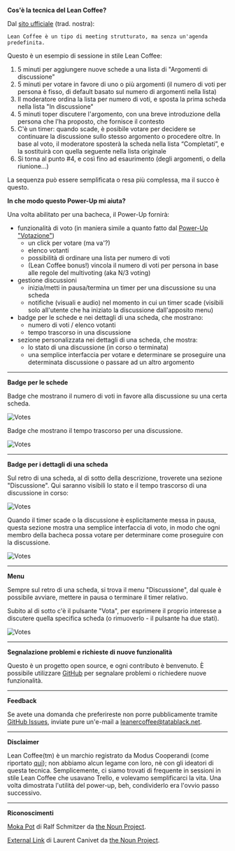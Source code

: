 **Cos'è la tecnica del Lean Coffee?**

Dal [sito ufficiale](http://leancoffee.org/) (trad. nostra):

    Lean Coffee è un tipo di meeting strutturato, ma senza un'agenda predefinita.

Questo è un esempio di sessione in stile Lean Coffee:

1. 5 minuti per aggiungere nuove schede a una lista di "Argomenti di discussione"
2. 5 minuti per votare in favore di uno o più argomenti (il numero di voti per persona è fisso, di default basato sul numero di argomenti nella lista)
3. Il moderatore ordina la lista per numero di voti, e sposta la prima scheda nella lista "In discussione"
4. 5 minuti toper discutere l'argomento, con una breve introduzione della persona che l'ha proposto, che fornisce il contesto 
5. C'è un timer: quando scade, è posibile votare per decidere se continuare la discussione sullo stesso argomento o procedere oltre. In base al voto, il moderatore sposterà la scheda nella lista “Completati”, e la sostituirà con quella seguente nella lista originale
6. Si torna al punto #4, e così fino ad esaurimento (degli argomenti, o della riunione...)

La sequenza può essere semplificata o resa più complessa, ma il succo è questo.

**In che modo questo Power-Up mi aiuta?**

Una volta abilitato per una bacheca, il Power-Up fornirà:

- funzionalità di voto (in maniera simile a quanto fatto dal [Power-Up "Votazione"](http://info.trello.com/power-ups/voting))
    - un click per votare (ma va'?)
    - elenco votanti
    - possibilità di ordinare una lista per numero di voti
    - (Lean Coffee bonus!) vincola il numero di voti per persona in base alle regole del multivoting (aka N/3 voting)
- gestione discussioni
    - inizia/metti in pausa/termina un timer per una discussione su una scheda
    - notifiche (visuali e audio) nel momento in cui un timer scade (visibili solo all'utente che ha iniziato la discussione dall'apposito menu)
- badge per le schede e nei dettagli di una scheda, che mostrano:
    - numero di voti / elenco votanti
    - tempo trascorso in una discussione
- sezione personalizzata nei dettagli di una scheda, che mostra:
    - lo stato di una discussione (in corso o terminata)
    - una semplice interfaccia per votare e determinare se proseguire una determinata discussione o passare ad un altro argomento

---

**Badge per le schede**

Badge che mostrano il numero di voti in favore alla discussione su una certa scheda.

![Votes][CardBadgeVote]

Badge che mostrano il tempo trascorso per una discussione.

![Votes][CardBadgeElapsed]

---

**Badge per i dettagli di una scheda**

Sul retro di una scheda, al di sotto della descrizione, troverete una sezione "Discussione". Qui saranno visibili lo stato e il tempo trascorso di una discussione in corso:

![Votes][CardBackSectionOngoing]

Quando il timer scade o la discussione è esplicitamente messa in pausa, questa sezione mostra una semplice interfaccia di voto, in modo che ogni membro della bacheca possa votare per determinare come proseguire con la discussione.

![Votes][CardBackSectionPaused]

---

**Menu**

Sempre sul retro di una scheda, si trova il menu "Discussione", dal quale è possibile avviare, mettere in pausa o terminare il timer relativo.

Subito al di sotto c'è il pulsante "Vota", per esprimere il proprio interesse a discutere quella specifica scheda (o rimuoverlo - il pulsante ha due stati).

![Votes][PowerUpButtons]

[CardBadgeVote]: https://leaner-coffee.tatablack.net/assets/listings/it/card_badge_vote.png
[CardBadgeElapsed]: https://leaner-coffee.tatablack.net/assets/listings/it/card_badge_elapsed.png
[CardBackSectionOngoing]: https://leaner-coffee.tatablack.net/assets/listings/it/card_back_section_ongoing.png
[CardBackSectionPaused]: https://leaner-coffee.tatablack.net/assets/listings/it/card_back_section_paused.png
[PowerUpButtons]: https://leaner-coffee.tatablack.net/assets/listings/it/power_up_buttons.png

---

**Segnalazione problemi e richieste di nuove funzionalità**

Questo è un progetto open source, e ogni contributo è benvenuto.
È possibile utilizzare [GitHub](https://github.com/tatablack/leaner-coffee-powerup/issues) per segnalare problemi o richiedere nuove funzionalità.

---

**Feedback**

Se avete una domanda che preferireste non porre pubblicamente tramite [GitHub Issues](https://github.com/tatablack/leaner-coffee-powerup/issues), inviate pure un'e-mail a [leanercoffee@tatablack.net](mailto:leanercoffee@tatablack.net).

---

**Disclaimer**

Lean Coffee(tm) è un marchio registrato da Modus Cooperandi (come riportato [qui](http://leancoffee.org/)); non abbiamo alcun legame con loro, nè con gli ideatori di questa tecnica. Semplicemente, ci siamo trovati di frequente in sessioni in stile Lean Coffee che usavano Trello, e volevamo semplificarci la vita. Una volta dimostrata l'utilità del power-up, beh, condividerlo era l'ovvio passo successivo.

---

**Riconoscimenti**

[Moka Pot](https://thenounproject.com/ralfschmitzer/collection/coffee-bar/?i=628401 "Moka Pot") di Ralf Schmitzer da [the Noun Project](http://thenounproject.com/ "The Noun Project").

[External Link](https://thenounproject.com/term/external-link/189137/ "External Link") di Laurent Canivet da [the Noun Project](http://thenounproject.com/ "The Noun Project").
